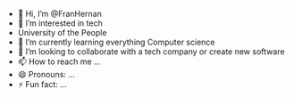 - 👋 Hi, I’m @FranHernan
- 👀 I’m interested in tech
- University of the People
- 🌱 I’m currently learning everything Computer science
- 💞️ I’m looking to collaborate with a tech company or create new software
- 📫 How to reach me ...
- 😄 Pronouns: ...
- ⚡ Fun fact: ...

<!---
Franhernan/Franhernan is a ✨ special ✨ repository because its `README.md` (this file) appears on your GitHub profile.
You can click the Preview link to take a look at your changes.
--->
